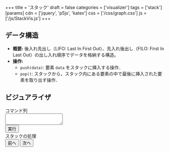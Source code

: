 +++
title = 'スタック'
draft = false
categories = ['visualizer']
tags = ['stack']
[params]
    cdn = ['jquery', 'p5js', 'katex']
    css = ['/css/graph.css']
    js = ['/js/StackVis.js']
+++

## データ構造

* **概要:** 後入れ先出し（LIFO: Last In First Out）、先入れ後出し（FILO: First In Last Out）の出し入れ順序でデータを格納する構造。
* **操作:**
  * `push(data)`: 要素 `data` をスタックに挿入する操作．
  * `pop()`: スタックから，スタック内にある要素の中で最後に挿入された要素を取り出す操作．

## ビジュアライザ

<div class="container">
  <div>
    <label for="program">コマンド列</label><br>
    <textarea class="w-full" id="program"></textarea><br>
    <button class="alg-btn" id="run">実行</button>
  </div>
  <div>
    <label>スタックの処理</label>
    <div class="mb-1" id="canvas-hole"></div>
    <div class="text-center">
      <button class="alg-btn" id="prev">前へ</button>
      <button class="alg-btn" id="next">次へ</button>
    </div>
  </div>
</div>

